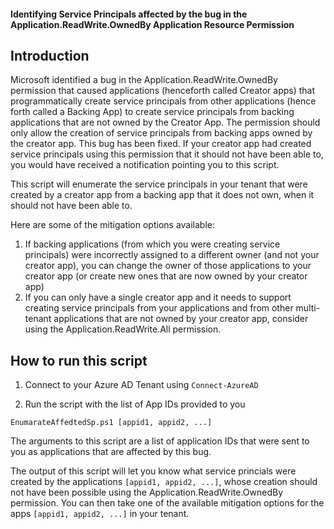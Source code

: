 
#### Identifying Service Principals affected by the bug in the Application.ReadWrite.OwnedBy Application Resource Permission

## Introduction


Microsoft identified a bug in the Application.ReadWrite.OwnedBy permission that caused applications (henceforth called Creator apps) that programmatically create service principals from other applications (hence forth called a Backing App) to create service principals from backing applications that are not owned by the Creator App. The permission should only allow the creation of service principals from backing apps owned by the creator app. 
This bug has been fixed. If your creator app had created service principals using this permission that it should not have been able to, you would have received a notification pointing you to this script. 

This script will enumerate the service principals in your tenant that were created by a creator app from a backing app that it does not own, when it should not have been able to. 

Here are some of the mitigation options available:
1.	If backing applications (from which you were creating service principals) were incorrectly assigned to a different owner (and not your creator app), you can change the owner of those applications to your creator app (or create new ones that are now owned by your creator app)
2.	If you can only have a single creator app and it needs to support creating service principals from your applications and from other multi-tenant applications that are not owned by your creator app, consider using the Application.ReadWrite.All permission.



## How to run this script

1. Connect to your Azure AD Tenant using
`Connect-AzureAD`

2. Run the script with the list of App IDs provided to you

`EnumarateAffedtedSp.ps1 [appid1, appid2, ...]`

The arguments to this script are a list of application IDs that were sent to you as applications that are affected by this bug. 

The output of this script will let you know what service princials were created by the applications `[appid1, appid2, ...]`, whose creation should not have been possible using the Application.ReadWrite.OwnedBy permission. You can then take one of the available mitigation options for the apps `[appid1, appid2, ...]` in your tenant.